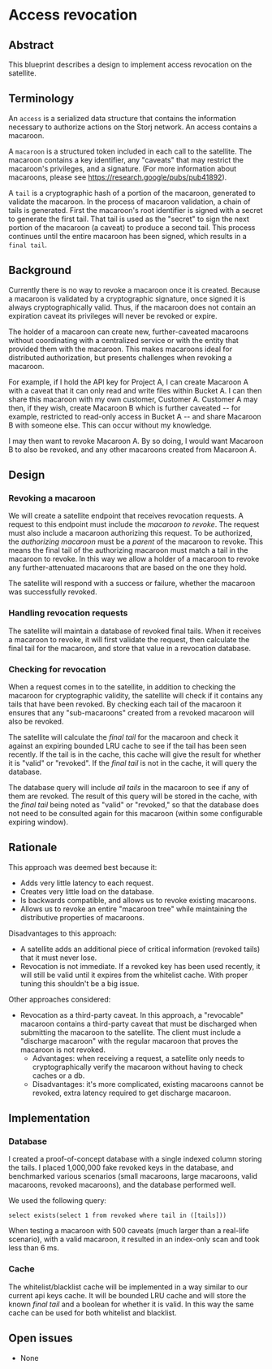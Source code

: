 # Access revocation

## Abstract

This blueprint describes a design to implement access revocation on the
satellite.

## Terminology

An `access` is a serialized data structure that contains the information
necessary to authorize actions on the Storj network. An access contains a
macaroon.

A `macaroon` is a structured token included in each call to the satellite. The
macaroon contains a key identifier, any "caveats" that may restrict the
macaroon's privileges, and a signature. (For more information about macaroons,
please see https://research.google/pubs/pub41892).

A `tail` is a cryptographic hash of a portion of the macaroon, generated to
validate the macaroon. In the process of macaroon validation, a chain of tails
is generated. First the macaroon's root identifier is signed with a secret to
generate the first tail. That tail is used as the "secret" to sign the next
portion of the macaroon (a caveat) to produce a second tail. This process
continues until the entire macaroon has been signed, which results in a `final
tail`.

## Background

Currently there is no way to revoke a macaroon once it is created. Because a
macaroon is validated by a cryptographic signature, once signed it is always
cryptographically valid. Thus, if the macaroon does not contain an expiration
caveat its privileges will never be revoked or expire.

The holder of a macaroon can create new, further-caveated macaroons without
coordinating with a centralized service or with the entity that provided them
with the macaroon. This makes macaroons ideal for distributed authorization, but
presents challenges when revoking a macaroon.

For example, if I hold the API key for Project A, I can create Macaroon A with a
caveat that it can only read and write files within Bucket A. I can
then share this macaroon with my own customer, Customer A. Customer A may then,
if they wish, create Macaroon B which is further caveated -- for example,
restricted to read-only access in Bucket A -- and share Macaroon B with someone
else. This can occur without my knowledge.

I may then want to revoke Macaroon A. By so doing, I would want Macaroon B to
also be revoked, and any other macaroons created from Macaroon A.

## Design

### Revoking a macaroon

We will create a satellite endpoint that receives revocation requests. A request
to this endpoint must include the _macaroon to revoke_. The request must also
include a macaroon authorizing this request. To be authorized, the _authorizing
macaroon_ must be a _parent_ of the macaroon to revoke. This means the final
tail of the authorizing macaroon must match a tail in the macaroon to revoke. In
this way we allow a holder of a macaroon to revoke any further-attenuated
macaroons that are based on the one they hold.

The satellite will respond with a success or failure, whether the macaroon was
successfully revoked.

### Handling revocation requests

The satellite will maintain a database of revoked final tails. When it receives
a macaroon to revoke, it will first validate the request, then calculate the
final tail for the macaroon, and store that value in a revocation database.

### Checking for revocation

When a request comes in to the satellite, in addition to checking the macaroon
for cryptographic validity, the satellite will check if it contains any tails
that have been revoked. By checking each tail of the macaroon it ensures that
any "sub-macaroons" created from a revoked macaroon will also be revoked.

The satellite will calculate the _final tail_ for the macaroon and check it
against an expiring bounded LRU cache to see if the tail has been seen recently.
If the tail is in the cache, this cache will give the result for whether it is
"valid" or "revoked". If the _final tail_ is not in the cache, it will query the
database.

The database query will include _all tails_ in the macaroon to see if any of
them are revoked. The result of this query will be stored in the cache, with the
_final tail_ being noted as "valid" or "revoked," so that the database does not
need to be consulted again for this macaroon (within some configurable expiring
window).

## Rationale

This approach was deemed best because it:

- Adds very little latency to each request.
- Creates very little load on the database.
- Is backwards compatible, and allows us to revoke existing macaroons.
- Allows us to revoke an entire "macaroon tree" while maintaining the
  distributive properties of macaroons.

Disadvantages to this approach:

- A satellite adds an additional piece of critical information (revoked tails)
  that it must never lose.
- Revocation is not immediate. If a revoked key has been used recently, it will
  still be valid until it expires from the whitelist cache. With proper tuning
  this shouldn't be a big issue.

Other approaches considered:

- Revocation as a third-party caveat. In this approach, a "revocable" macaroon
  contains a third-party caveat that must be discharged when submitting the
  macaroon to the satellite. The client must include a "discharge macaroon" with
  the regular macaroon that proves the macaroon is not revoked.
    - Advantages: when receiving a request, a satellite only needs to
      cryptographically verify the macaroon without having to check caches or a
      db.
    - Disadvantages: it's more complicated, existing macaroons cannot be
      revoked, extra latency required to get discharge macaroon.

## Implementation

### Database

I created a proof-of-concept database with a single indexed column storing the
tails. I placed 1,000,000 fake revoked keys in the database, and benchmarked
various scenarios (small macaroons, large macaroons, valid macaroons, revoked
macaroons), and the database performed well.

We used the following query:

`select exists(select 1 from revoked where tail in ([tails]))`

When testing a macaroon with 500 caveats (much larger than a real-life
scenario), with a valid macaroon, it resulted in an index-only scan and took
less than 6 ms.

### Cache

The whitelist/blacklist cache will be implemented in a way similar to our
current api keys cache. It will be bounded LRU cache and will store the known
_final tail_ and a boolean for whether it is valid. In this way the same cache
can be used for both whitelist and blacklist.

## Open issues

- None
